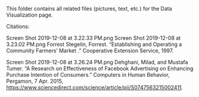 This folder contains all related files (pictures, text, etc.) for the Data Visualization page.

Citations:

Screen Shot 2019-12-08 at 3.22.33 PM.png
Screen Shot 2019-12-08 at 3.23.02 PM.png
Forrest Stegelin, Forrest. “Establishing and Operating a Community Farmers’ Market .” Cooperative Extension Service, 1997.

Screen Shot 2019-12-08 at 3.26.24 PM.png
Dehghani, Milad, and Mustafa Tumer. “A Research on Effectiveness of Facebook Advertising on 
Enhancing Purchase Intention of Consumers.” Computers in Human Behavior, Pergamon, 7 Apr. 2015, https://www.sciencedirect.com/science/article/pii/S0747563215002411.

